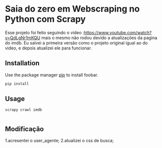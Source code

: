 # Saia do zero em Webscraping no Python com Scrapy

Esse projeto foi feito seguindo o video :https://www.youtube.com/watch?v=QdLgNr1mKQU
mais o mesmo não rodou devido a atualizações da pagina do imdb. 
Eu salvei a primeira versão como o projeto original igual ao do video, e depois atualizei ele para funcionar.

## Installation

Use the package manager [pip](https://pip.pypa.io/en/stable/) to install foobar.

```bash
pip install
```

## Usage

```shell
scrapy crawl imdb


```
## Modificação
1.acresentei o user_agente;
2.atualizei o css de busca;

